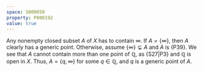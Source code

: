 ```yaml
---
space: S000050
property: P000192
value: true
---
```


Any nonempty closed subset $A$ of $X$ has to contain $\infty$. If $A = \{\infty\}$, then $A$ clearly has a generic point. Otherwise,
assume $\{\infty\} \subsetneq A$ and $A$ is {P39}. We see that $A$ cannot contain more than one point of
$\mathbb{Q}$, as {S27|P3} and $\mathbb{Q}$ is open in $X$. Thus, $A = \{q,\infty\}$ for some
$q \in \mathbb{Q}$, and $q$ is a generic point of $A$.
